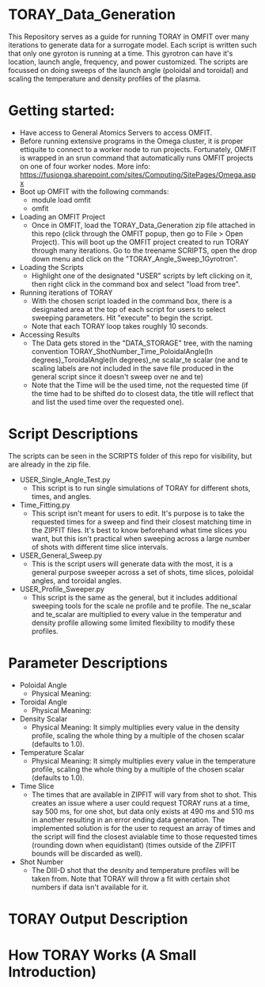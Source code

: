 # TORAY_Data_Generation
This Repository serves as a guide for running TORAY in OMFIT over many iterations to generate data for a surrogate model. Each script is written such that only one gyroton is running at a time. This gyrotron can have it's location, launch angle, frequency, and power customized. The scripts are focussed on doing sweeps of the launch angle (poloidal and toroidal) and scaling the temperature and density profiles of the plasma.

# Getting started:

* Have access to General Atomics Servers to access OMFIT.
* Before running extensive programs in the Omega cluster, it is proper ettiquite to connect to a worker node to run projects. Fortunately, OMFIT is wrapped in an srun command that automatically runs OMFIT projects on one of four worker nodes. More info: https://fusionga.sharepoint.com/sites/Computing/SitePages/Omega.aspx
* Boot up OMFIT with the following commands:
  * module load omfit
  * omfit
* Loading an OMFIT Project
  * Once in OMFIT, load the TORAY_Data_Generation zip file attached in this repo (click through the OMFIT popup, then go to File > Open Project). This will boot up the OMFIT project created to run TORAY through many iterations. Go to the treename SCRIPTS, open the drop down menu and click on the "TORAY_Angle_Sweep_1Gyrotron".
* Loading the Scripts 
  * Highlight one of the designated "USER" scripts by left clicking on it, then right click in the command box and select "load from tree".
* Running iterations of TORAY
  * With the chosen script loaded in the command box, there is a designated area at the top of each script for users to select sweeping parameters. Hit "execute" to begin the script.
  * Note that each TORAY loop takes roughly 10 seconds.
* Accessing Results
  * The Data gets stored in the "DATA_STORAGE" tree, with the naming convention TORAY_ShotNumber_Time_PoloidalAngle(In degrees)_ToroidalAngle(In degrees)_ne scalar_te scalar (ne and te scaling labels are not included in the save file produced in the general script since it doesn't sweep over ne and te)
  * Note that the Time will be the used time, not the requested time (if the time had to be shifted do to closest data, the title will reflect that and list the used time over the requested one).

# Script Descriptions
The scripts can be seen in the SCRIPTS folder of this repo for visibility, but are already in the zip file.
* USER_Single_Angle_Test.py
  * This script is to run single simulations of TORAY for different shots, times, and angles.
* Time_Fitting.py
  * This script isn't meant for users to edit. It's purpose is to take the requested times for a sweep and find their closest matching time in the ZIPFIT files. It's best to know beforehand what time slices you want, but this isn't practical when sweeping across a large number of shots with different time slice intervals.
* USER_General_Sweep.py
  * This is the script users will generate data with the most, it is a general purpose sweeper across a set of shots, time slices, poloidal angles, and toroidal angles.
* USER_Profile_Sweeper.py
  * This script is the same as the general, but it includes additional sweeping tools for the scale ne profile and te profile. The ne_scalar and te_scalar are multiplied to every value in the temperatur and density profile allowing some limited flexibility to modify these profiles.


# Parameter Descriptions
* Poloidal Angle
  * Physical Meaning: 
* Toroidal Angle
  * Physical Meaning: 
* Density Scalar
  * Physical Meaning: It simply multiplies every value in the density profile, scaling the whole thing by a multiple of the chosen scalar (defaults to 1.0).
* Temperature Scalar
  * Physical Meaning: It simply multiplies every value in the temperature profile, scaling the whole thing by a multiple of the chosen scalar (defaults to 1.0).
* Time Slice
  * The times that are available in ZIPFIT will vary from shot to shot. This creates an issue where a user could request TORAY runs at a time, say 500 ms, for one shot, but data only exists at 490 ms and 510 ms in another resulting in an error ending data generation. The implemented solution is for the user to request an array of times and the script will find the closest avialable time to those requested times (rounding down when equidistant) (times outside of the ZIPFIT bounds will be discarded as well).
* Shot Number
  * The DIII-D shot that the desnity and temperature profiles will be taken from. Note that TORAY will throw a fit with certain shot numbers if data isn't available for it.

# TORAY Output Description

# How TORAY Works (A Small Introduction)
